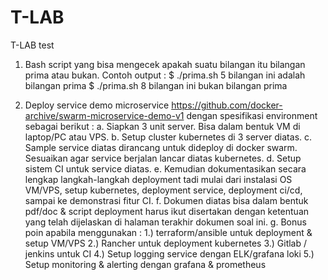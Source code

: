 # T-LAB
T-LAB test

1. Bash script yang bisa mengecek apakah suatu bilangan itu bilangan prima atau bukan.
Contoh output :
$ ./prima.sh 5
bilangan ini adalah bilangan prima
$ ./prima.sh 8
bilangan ini bukan bilangan prima

2. Deploy service demo microservice https://github.com/docker-archive/swarm-microservice-demo-v1 dengan spesifikasi environment sebagai berikut :
a. Siapkan 3 unit server. Bisa dalam bentuk VM di laptop/PC atau VPS.
b. Setup cluster kubernetes di 3 server diatas.
c. Sample service diatas dirancang untuk dideploy di docker swarm. Sesuaikan agar service berjalan lancar diatas kubernetes.
d. Setup sistem CI untuk service diatas.
e. Kemudian dokumentasikan secara lengkap langkah-langkah deployment tadi mulai dari instalasi OS VM/VPS, setup kubernetes, deployment service, deployment ci/cd, sampai ke demonstrasi fitur CI.
f. Dokumen diatas bisa dalam bentuk pdf/doc & script deployment harus ikut disertakan dengan ketentuan yang telah dijelaskan di halaman terakhir dokumen soal ini.
g. Bonus poin apabila menggunakan :
   1.) terraform/ansible untuk deployment & setup VM/VPS
   2.) Rancher untuk deployment kubernetes
   3.) Gitlab / jenkins untuk CI
   4.) Setup logging service dengan ELK/grafana loki
   5.) Setup monitoring & alerting dengan grafana & prometheus
